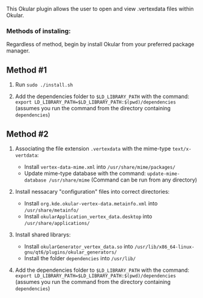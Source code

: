 This Okular plugin allows the user to open and view .vertexdata files within Okular.

### Methods of instaling:

Regardless of method, begin by install Okular from your preferred package manager.

## Method #1
1. Run `sudo ./install.sh`

2. Add the dependencies folder to `$LD_LIBRARY_PATH` with the command: `export LD_LIBRARY_PATH=$LD_LIBRARY_PATH:$(pwd)/dependencies` (assumes you run the command from the directory containing `dependencies`)

## Method #2
1. Associating the file extension `.vertexdata` with the mime-type `text/x-vertdata`:
    - Install `vertex-data-mime.xml` into `/usr/share/mime/packages/`
    - Update mime-type database with the command: `update-mime-database /usr/share/mime`
(Command can be run from any directory)

2. Install nessacary "configuration" files into correct directories:
    - Install `org.kde.okular-vertex-data.metainfo.xml` into `/usr/share/metainfo/`
    - Install `okularApplication_vertex_data.desktop` into `/usr/share/applications/`

3. Install shared librarys:
    - Install `okularGenerator_vertex_data.so` into `/usr/lib/x86_64-linux-gnu/qt6/plugins/okular_generators/`
    - Install the folder `dependencies` into `/usr/lib/`

4. Add the dependencies folder to `$LD_LIBRARY_PATH` with the command: `export LD_LIBRARY_PATH=$LD_LIBRARY_PATH:$(pwd)/dependencies` (assumes you run the command from the directory containing `dependencies`)
